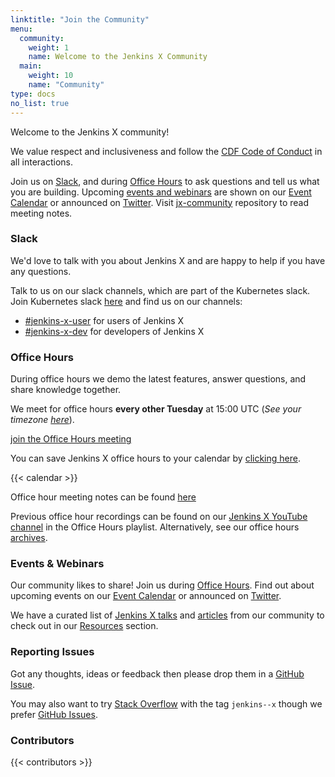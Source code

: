 ```yaml
---
linktitle: "Join the Community"
menu:
  community:
    weight: 1
    name: Welcome to the Jenkins X Community
  main:
    weight: 10
    name: "Community"
type: docs
no_list: true
---
```


Welcome to the Jenkins X community!

We value respect and inclusiveness and follow the [CDF Code of Conduct](/community/code_of_conduct/) in all interactions.

Join us on [Slack](/community/#slack), and during [Office Hours](/community/#office-hours) to ask questions and tell us what you are building.
Upcoming [events and webinars](/community/#events--webinars) are shown on our [Event Calendar](/community/calendar) or announced on [Twitter](https://twitter.com/jenkinsxio).
Visit [jx-community](https://github.com/jenkins-x/jx-community/) repository to read meeting notes.

<!-- {{< figure src="/images/community/GoCommunity-background.png" class="img-thumbnail" >}}
image by Ashley McNamara, [creative commons license](https://github.com/ashleymcnamara/gophers/blob/master/GoCommunity.png) -->

### Slack

We'd love to talk with you about Jenkins X and are happy to help if you have any questions.

Talk to us on our slack channels, which are part of the Kubernetes slack.
Join Kubernetes slack [here](https://slack.k8s.io/) and find us on our channels:

- [\#jenkins-x-user](https://kubernetes.slack.com/messages/C9MBGQJRH) for users of Jenkins X
- [\#jenkins-x-dev](https://kubernetes.slack.com/messages/C9LTHT2BB) for developers of Jenkins X

### Office Hours

During office hours we demo the latest features, answer questions, and share knowledge together.

We meet for office hours **every other Tuesday** at 15:00 UTC (_See your timezone [here](https://time.is/1500_in_UTC)_).

<a href="https://zoom.us/j/94376109791?pwd=OWswL3dvTUxSUW9VWkJmQXBTOHlCZz09" class="btn btn-lg bg-primary text-white">join the Office Hours meeting</a>

You can save Jenkins X office hours to your calendar by [clicking here](https://calendar.google.com/event?action=TEMPLATE&tmeid=ZTM2N2ducTd2MDJubXY2N2hwc2N2dGNyMm9fMjAyMjAxMThUMTUwMDAwWiByNnE4OW91MzI3MHExZXBnYnI2dWpqMjgxNEBn&tmsrc=r6q89ou3270q1epgbr6ujj2814%40group.calendar.google.com&scp=ALL).

{{< calendar >}}

Office hour meeting notes can be found [here](https://docs.google.com/document/d/1gQIIVYboInUTpb2v5ZxC80suBPJ6T2Z18Ba1EL7YPOI/edit?usp=sharing)

Previous office hour recordings can be found on our [Jenkins X YouTube channel](https://www.youtube.com/channel/UCN2kblPjXKMcjjVYmwvquvg/playlists) in the Office Hours playlist.
Alternatively, see our office hours [archives](/community/office_hours/).

### Events & Webinars

Our community likes to share! Join us during [Office Hours](/community/office_hours).
Find out about upcoming events on our [Event Calendar](/community/calendar) or announced on [Twitter](https://twitter.com/jenkinsxio).

We have a curated list of [Jenkins X talks](/docs/resources/demos-talks-posts/talks/) and [articles](/docs/resources/demos-talks-posts/articles/) from our community to check out in our [Resources](/docs/resources/demos-talks-posts/) section.

### Reporting Issues

Got any thoughts, ideas or feedback then please drop them in a [GitHub Issue](https://github.com/jenkins-x/jx/issues/new).

You may also want to try [Stack Overflow](https://stackoverflow.com/questions/tagged/jenkins--x) with the tag `jenkins--x` though we prefer [GitHub Issues](https://github.com/jenkins-x/jx/issues).

### Contributors

{{< contributors >}}
